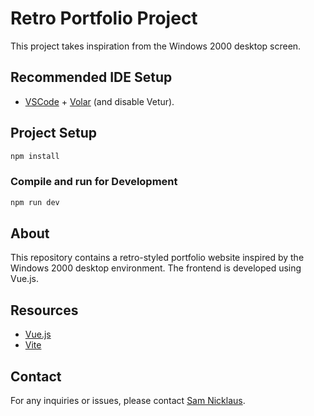 # Retro Portfolio Project

This project takes inspiration from the Windows 2000 desktop screen.

## Recommended IDE Setup

- [VSCode](https://code.visualstudio.com/) + [Volar](https://marketplace.visualstudio.com/items?itemName=Vue.volar) (and disable Vetur).

## Project Setup

```bash
npm install
```

### Compile and run for Development

```bash
npm run dev
```

## About

This repository contains a retro-styled portfolio website inspired by the Windows 2000 desktop environment. The frontend is developed using Vue.js.

## Resources

- [Vue.js](https://vuejs.org/)
- [Vite](https://vitejs.dev/)

## Contact

For any inquiries or issues, please contact [Sam Nicklaus](https://github.com/SamNicklez).

